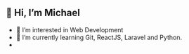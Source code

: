 ## 👋 Hi, I’m Michael
- 👀 I’m interested in Web Development
- 🌱 I’m currently learning Git, ReactJS, Laravel and Python.
- 
<!---
mchlxy/mchlxy is a ✨ special ✨ repository because its `README.md` (this file) appears on your GitHub profile.
You can click the Preview link to take a look at your changes.
--->
